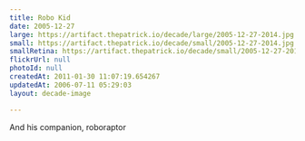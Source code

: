 ```yaml
---
title: Robo Kid
date: 2005-12-27
large: https://artifact.thepatrick.io/decade/large/2005-12-27-2014.jpg
small: https://artifact.thepatrick.io/decade/small/2005-12-27-2014.jpg
smallRetina: https://artifact.thepatrick.io/decade/small/2005-12-27-2014@2x.jpg
flickrUrl: null
photoId: null
createdAt: 2011-01-30 11:07:19.654267
updatedAt: 2006-07-11 05:29:03
layout: decade-image

---
```

And his companion, roboraptor
